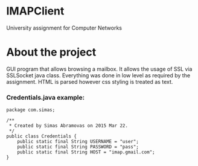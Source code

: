 # IMAPClient
University assignment for Computer Networks
# About the project
GUI program that allows browsing a mailbox.
It allows the usage of SSL via SSLSocket java class.
Everything was done in low level as required by the assignment.
HTML is parsed however css styling is treated as text.

### Credentials.java example:
	package com.simas;

	/**
	 * Created by Simas Abramovas on 2015 Mar 22.
	 */
	public class Credentials {
		public static final String USERNAME = "user";
		public static final String PASSWORD = "pass";
		public static final String HOST = "imap.gmail.com";
	}
